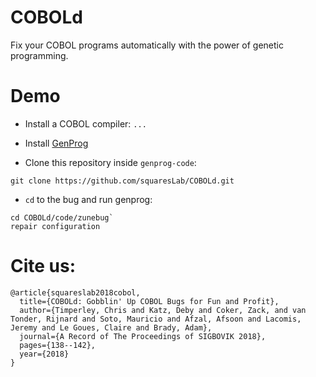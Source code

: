 # COBOLd

Fix your COBOL programs automatically with the power of genetic programming. 

# Demo

- Install a COBOL compiler:
`...`

- Install [GenProg](https://github.com/squaresLab/genprog-code)

- Clone this repository inside `genprog-code`:
```cd genprog-code
git clone https://github.com/squaresLab/COBOLd.git
```

- `cd` to the bug and run genprog:
```
cd COBOLd/code/zunebug`
repair configuration
```


# Cite us:

```
@article{squareslab2018cobol,
  title={COBOLd: Gobblin' Up COBOL Bugs for Fun and Profit},
  author={Timperley, Chris and Katz, Deby and Coker, Zack, and van Tonder, Rijnard and Soto, Mauricio and Afzal, Afsoon and Lacomis, Jeremy and Le Goues, Claire and Brady, Adam},
  journal={A Record of The Proceedings of SIGBOVIK 2018},
  pages={138--142},
  year={2018}
}
```
